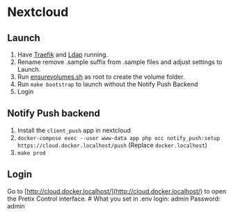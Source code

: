# Nextcloud

## Launch

1. Have [Traefik](https://github.com/Mind-Hochschul-Netzwerk/traefik) and [Ldap](https://github.com/Mind-Hochschul-Netzwerk/ldap) running.
2. Rename remove .sample suffix from .sample files and adjust settings to Launch.
3. Run [ensurevolumes.sh](ensurevolumes.sh) as root to create the volume folder.
4. Run `make bootstrap` to launch without the Notify Push Backend
5. Login

## Notify Push backend

1. Install the `client_push` app in nextcloud
2. `docker-compose exec --user www-data app php occ notify_push:setup https://cloud.docker.localhost/push` (Replace `docker.localhost`)
3. `make prod`

## Login

Go to [http://cloud.docker.localhost/](http://cloud.docker.localhost/) to open the Pretix Control interface. # What you set in .env
login: admin
Password: admin

